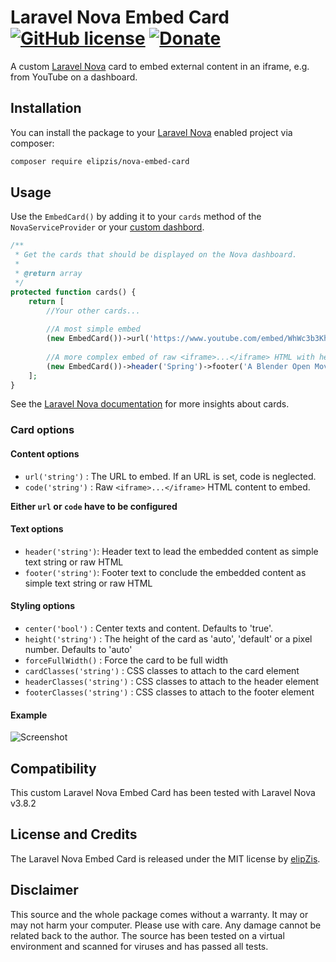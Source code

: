 # Laravel Nova Embed Card [![GitHub license](https://img.shields.io/github/license/elipzis/nova-embed-card.svg)](https://github.com/elipzis/nova-embed-card/blob/master/LICENSE) [![Donate](https://img.shields.io/badge/Donate-PayPal-green.svg)](https://www.paypal.me/elipzis)
A custom [Laravel Nova][4] card to embed external content in an iframe, e.g. from YouTube on a dashboard.

## Installation
You can install the package to your [Laravel Nova][4] enabled project via composer:

```bash
composer require elipzis/nova-embed-card
```

## Usage
Use the `EmbedCard()` by adding it to your `cards` method of the `NovaServiceProvider` or your [custom dashbord][3].

```php
/**
 * Get the cards that should be displayed on the Nova dashboard.
 *
 * @return array
 */
protected function cards() {
    return [
        //Your other cards...
 
        //A most simple embed
        (new EmbedCard())->url('https://www.youtube.com/embed/WhWc3b3KhnY'),
        
        //A more complex embed of raw <iframe>...</iframe> HTML with header and footer
        (new EmbedCard())->header('Spring')->footer('A Blender Open Movie')->code('<iframe width="560" height="315" src="https://www.youtube.com/embed/WhWc3b3KhnY" frameborder="0" allow="accelerometer; autoplay; encrypted-media; gyroscope; picture-in-picture" allowfullscreen></iframe>')
    ];
}
```

See the [Laravel Nova documentation][2] for more insights about cards.

### Card options

#### Content options
* `url('string')`   : The URL to embed. If an URL is set, code is neglected. 
* `code('string')`  : Raw `<iframe>...</iframe>` HTML content to embed.

**Either `url` or `code` have to be configured**

#### Text options
* `header('string')`: Header text to lead the embedded content as simple text string or raw HTML 
* `footer('string')`: Footer text to conclude the embedded content as simple text string or raw HTML

#### Styling options
* `center('bool')`          : Center texts and content. Defaults to 'true'. 
* `height('string')`        : The height of the card as 'auto', 'default' or a pixel number. Defaults to 'auto'
* `forceFullWidth()`        : Force the card to be full width 
* `cardClasses('string')`   : CSS classes to attach to the card element
* `headerClasses('string')` : CSS classes to attach to the header element
* `footerClasses('string')` : CSS classes to attach to the footer element

#### Example
![Screenshot](../assets/nova-embed-card-screenshot1.png)

## Compatibility
This custom Laravel Nova Embed Card has been tested with Laravel Nova v3.8.2

## License and Credits
The Laravel Nova Embed Card is released under the MIT license by [elipZis][1].

## Disclaimer
This source and the whole package comes without a warranty. 
It may or may not harm your computer. Please use with care. 
Any damage cannot be related back to the author. 
The source has been tested on a virtual environment and scanned for viruses and has passed all tests.

  [1]: https://elipZis.com
  [2]: https://nova.laravel.com/docs/3.0/customization/cards.html
  [3]: https://nova.laravel.com/docs/3.0/customization/dashboards.html
  [4]: https://nova.laravel.com

